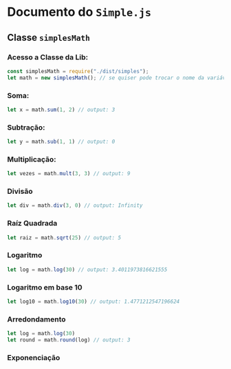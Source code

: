 # Documento do ``Simple.js``

## Classe ``simplesMath``

### Acesso a Classe da Lib:

```javascript
const simplesMath = require("./dist/simples");
let math = new simplesMath(); // se quiser pode trocar o nome da variável
```

### Soma:

```javascript
let x = math.sum(1, 2) // output: 3
```

### Subtração:

```javascript
let y = math.sub(1, 1) // output: 0
```

### Multiplicação:

```javascript
let vezes = math.mult(3, 3) // output: 9
```

### Divisão
```javascript
let div = math.div(3, 0) // output: Infinity
```

### Raíz Quadrada
```javascript
let raiz = math.sqrt(25) // output: 5
```

### Logaritmo
```javascript
let log = math.log(30) // output: 3.4011973816621555
```

### Logaritmo em base 10
```javascript
let log10 = math.log10(30) // output: 1.4771212547196624
```

### Arredondamento
```javascript
let log = math.log(30)
let round = math.round(log) // output: 3
```

### Exponenciação
```javascript

```
